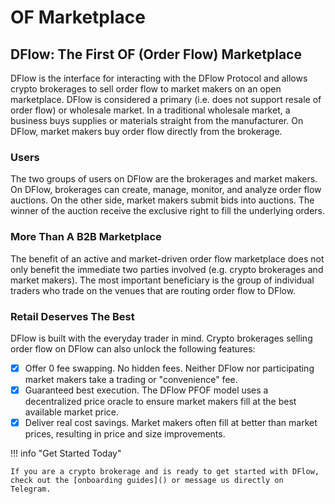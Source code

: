 # OF Marketplace

## DFlow: The First OF (Order Flow) Marketplace

DFlow is the interface for interacting with the DFlow Protocol and allows crypto brokerages to sell order flow to market makers on an open marketplace. DFlow is considered a primary (i.e. does not support resale of order flow) or wholesale market. In a traditional wholesale market, a business buys supplies or materials straight from the manufacturer. On DFlow, market makers buy order flow directly from the brokerage.

### Users

The two groups of users on DFlow are the brokerages and market makers. On DFlow, brokerages can create, manage, monitor, and analyze order flow auctions. On the other side, market makers submit bids into auctions. The winner of the auction receive the exclusive right to fill the underlying orders.

### More Than A B2B Marketplace

The benefit of an active and market-driven order flow marketplace does not only benefit the immediate two parties involved (e.g. crypto brokerages and market makers). The most important beneficiary is the group of individual traders who trade on the venues that are routing order flow to DFlow.

### Retail Deserves The Best

DFlow is built with the everyday trader in mind. Crypto brokerages selling order flow on DFlow can also unlock the following features:

- [x] Offer 0 fee swapping. No hidden fees. Neither DFlow nor participating market makers take a trading or "convenience" fee.
- [x] Guaranteed best execution. The DFlow PFOF model uses a decentralized price oracle to ensure market makers fill at the best available market price.
- [x] Deliver real cost savings. Market makers often fill at better than market prices, resulting in price and size improvements.

!!! info "Get Started Today"

    If you are a crypto brokerage and is ready to get started with DFlow, check out the [onboarding guides]() or message us directly on Telegram.
